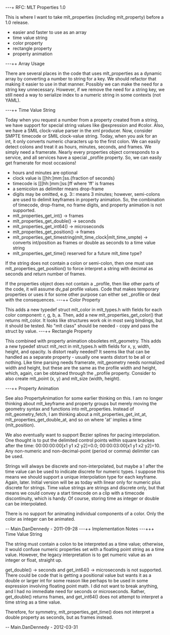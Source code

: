 ---+ RFC: MLT Properties 1.0

This is where I want to take mlt\_properties (including mlt\_property)
before a 1.0 release.

-   easier and faster to use as an array
-   time value string
-   color property
-   rectangle property
-   property animation

---++ Array Usage

There are several places in the code that uses mlt\_properties as a
dynamic array by converting a number to string for a key. We should
refactor that making it easier to use in that manner. Possibly we can
make the need for a string key unnecessary. However, if we remove the
need for a string key, we still need a way to serialize index to a
numeric string in some contexts (not YAML).

---++ Time Value String

Today when you request a number from a property created from a string,
we have support for special string values like @expression and \#color.
Also, we have a SMIL clock-value parser in the xml producer. Now,
consider SMPTE timecode or SMIL clock-value string. Today, when you ask
for an int, it only converts numeric characters up to the first colon.
We can easily detect colons and treat it as hours, minutes, seconds, and
frames. We simply need a framerate. Nearly every properties object
corresponds to a service, and all services have a special \_profile
property. So, we can easily get framerate for most occasions!

-   hours and minutes are optional
-   clock value is \[\[hh:\]mm:\]ss.{fraction of seconds}
-   timecode is \[\[\[hh:\]mm:\]ss:\]ff where 'ff' is frames
-   a semicolon as delimiter means drop-frame
-   digits may be omitted, e.g. 3:: means 3 minutes; however,
    semi-colons are used to delimit keyframes in property animation. So,
    the combination of timecode, drop-frame, no frame digits, and
    property animation is not supported.
-   mlt\_properties\_get\_int() -&gt; frames
-   mlt\_properties\_get\_double() -&gt; seconds
-   mlt\_properties\_get\_int64() -&gt; microseconds
-   mlt\_properites\_get\_position() -&gt; frames
-   mlt\_properties\_get\_timestring(mlt\_time\_clock|mlt\_time\_smpte)
    -&gt; converts int/position as frames or double as seconds to a time
    value string
-   mlt\_properties\_get\_time() reserved for a future mlt\_time type?

If the string does not contain a colon or semi-colon, then one must use
mlt\_properties\_get\_position() to force interpret a string with
decimal as seconds and return number of frames.

If the properties object does not contain a \_profile, then like other
parts of the code, it will assume dv\_pal profile values. Code that
makes temporary properties or uses it for some other purpose can either
set \_profile or deal with the consequences. ---++ Color Property

This adds a new typedef struct mlt\_color in mlt\_types.h with fields
for each color component: r, g, b, a. Then, add a new
mlt\_properties\_get\_color() that returns mlt\_color. It looks like
structures work ok in most swig bindings, but it should be tested. No
"mlt class" should be needed - copy and pass the struct by value. ---++
Rectangle Property

This combined with property animation obsoletes mlt\_geometry. This adds
a new typedef struct mlt\_rect in mlt\_types.h with fields for x, y,
width, height, and opacity. Is distort really needed? It seems like that
can be handled as a separate property - usually one wants distort to be
all or nothing. Like time parsing needs framerate, mlt\_geometry needs
normalized width and height, but these are the same as the profile width
and height, which, again, can be obtained through the \_profile
property. Consider to also create mlt\_point (x, y) and mlt\_size
(width, height).

---++ Property Animation

See also PropertyAnimation for some earlier thinking on this. I am no
longer thinking about mlt\_keyframe and property groups but merely
moving the geometry syntax and functions into mlt\_properties. Instead
of mlt\_geometry\_fetch, I am thinking about a
mlt\_properties\_get\_int\_at, mlt\_properties\_get\_double\_at, and so
on where 'at' implies a time (mlt\_position).

We also eventually want to support Bezier splines for pacing
interpolation. One thought is to put the delimited control points within
square brackes after the time: 00:00:00:00\[x1 y1 x2 y2\]=0.0;
00:00:03:00\[x1 y1 x2 y2\]=10. Any non-numeric and non-decimal-point
(period or comma) delimiter can be used.

Strings will always be discrete and non-interpolated, but maybe a !
after the time value can be used to indicate discrete for numeric types.
I suppose this means we should support a unique interpolation type for
each keyframe. Again, later. Initial version will be as today with
linear only for numeric plus discrete for strings. Time value strings
are strings and discrete only, but that means we could convey a start
timecode on a clip with a timecode discontinuity, which is handy. Of
course, storing time as integer or double can be interpolated.

There is no support for animating individual components of a color. Only
the color as integer can be animated.

-- Main.DanDennedy - 2011-09-28 ---++ Implementation Notes ---+++ Time
Value String

The string must contain a colon to be interpreted as a time value;
otherwise, it would confuse numeric properties set with a floating point
string as a time value. However, the legacy interpretation is to get
numeric value as an integer or float, straight up.

get\_double() -&gt; seconds and get\_int64() -&gt; microseconds is not
supported. There could be code that is getting a positional value but
wants it as a double or larger int for some reason like perhaps to be
used in some expression involving floating point math. I did not want to
break anything, and I had no immediate need for seconds or microseconds.
Rather, get\_double() returns frames, and get\_int64() does not attempt
to interpret a time string as a time value.

Therefore, for symmetry, mlt\_properties\_get\_time() does not interpret
a double property as seconds, but as frames instead.

-- Main.DanDennedy - 2012-03-31
